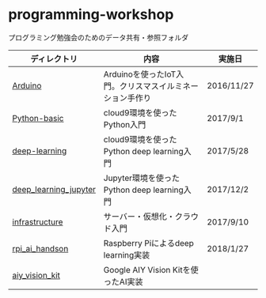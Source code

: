 # programming-workshop
プログラミング勉強会のためのデータ共有・参照フォルダ

| ディレクトリ | 内容 | 実施日 |
----|----|---- 
| [Arduino](https://github.com/yoshihiroo/programming-workshop/tree/master/Arduino) | Arduinoを使ったIoT入門。クリスマスイルミネーション手作り | 2016/11/27 |
| [Python-basic](https://github.com/yoshihiroo/programming-workshop/tree/master/Python-basic) | cloud9環境を使ったPython入門 | 2017/9/1 |
| [deep-learning](https://github.com/yoshihiroo/programming-workshop/tree/master/deep-learning) | cloud9環境を使ったPython deep learning入門 | 2017/5/28 |
| [deep_learning_jupyter](https://github.com/yoshihiroo/programming-workshop/tree/master/deep_learning_jupyter) | Jupyter環境を使ったPython deep learning入門 | 2017/12/2 |
| [infrastructure](https://github.com/yoshihiroo/programming-workshop/tree/master/infrastructure) | サーバー・仮想化・クラウド入門 | 2017/9/10 |
| [rpi_ai_handson](https://github.com/yoshihiroo/programming-workshop/tree/master/rpi_ai_handson) | Raspberry Piによるdeep learning実装 | 2018/1/27 |
| [aiy_vision_kit](https://github.com/yoshihiroo/programming-workshop/tree/master/aiy_vision_kit) | Google AIY Vision Kitを使ったAI実装 |  |
